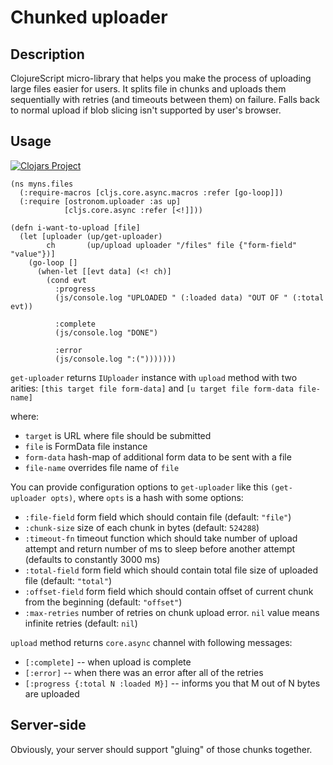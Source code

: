 # Chunked uploader

## Description

ClojureScript micro-library that helps you make the process of uploading large
files easier for users. It splits file in chunks and uploads them sequentially
with retries (and timeouts between them) on failure. Falls back to normal upload
if blob slicing isn't supported by user's browser.

## Usage

[![Clojars Project](https://img.shields.io/clojars/v/org.clojars.ostronom/cljs-uploader.svg)](https://clojars.org/org.clojars.ostronom/cljs-uploader)


```
(ns myns.files
  (:require-macros [cljs.core.async.macros :refer [go-loop]])
  (:require [ostronom.uploader :as up]
            [cljs.core.async :refer [<!]]))

(defn i-want-to-upload [file]
  (let [uploader (up/get-uploader)
        ch       (up/upload uploader "/files" file {"form-field" "value"})]
    (go-loop []
      (when-let [[evt data] (<! ch)]
        (cond evt
          :progress
          (js/console.log "UPLOADED " (:loaded data) "OUT OF " (:total evt))

          :complete
          (js/console.log "DONE")

          :error
          (js/console.log ":(")))))))
```

`get-uploader` returns `IUploader` instance with `upload` method with two arities: `[this target file form-data]` and `[u target file form-data file-name]`

where:
- `target` is URL where file should be submitted
- `file` is FormData file instance
- `form-data` hash-map of additional form data to be sent with a file
- `file-name` overrides file name of `file`

You can provide configuration options to `get-uploader` like this `(get-uploader opts)`, where `opts` is a hash with some options:
- `:file-field` form field which should contain file (default: `"file"`)
- `:chunk-size` size of each chunk in bytes (default: `524288`)
- `:timeout-fn` timeout function which should take number of upload attempt and return number of ms to sleep before another attempt (defaults to constantly 3000 ms)
- `:total-field` form field which should contain total file size of uploaded file (default: `"total"`)
- `:offset-field` form field which should contain offset of current chunk from the beginning (default: `"offset"`)
- `:max-retries` number of retries on chunk upload error. `nil` value means infinite retries (default: `nil`)

`upload` method returns `core.async` channel with following messages:
- `[:complete]` -- when upload is complete
- `[:error]` -- when there was an error after all of the retries
- `[:progress {:total N :loaded M}]` -- informs you that M out of N bytes are uploaded

## Server-side

Obviously, your server should support "gluing" of those chunks together.
